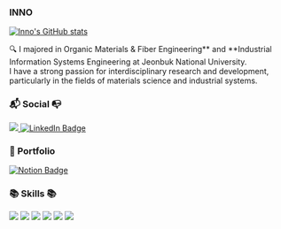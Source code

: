 ### INNO
[![Inno's GitHub stats](https://github-readme-stats.vercel.app/api?username=ru2zi&theme=ambient_gradient)](https://github.com/ru2zi/github-readme-stats)

<p align="left">🔍 I majored in Organic Materials & Fiber Engineering** and **Industrial Information Systems Engineering at Jeonbuk National University. <br> I have a strong passion for interdisciplinary research and development, particularly in the fields of materials science and industrial systems.</p>

<h3 align="left"><b>📬 Social 📭</b></h3>
<p align="left">
    <a href="mailto:inho06039@gmail.com">
        <img src="https://img.shields.io/badge/Gmail-D14836?style=for-the-badge&logo=gmail&logoColor=white&link=mailto:inho06039@gmail.com"/>
    <a href="https://www.linkedin.com/in/%EC%9D%B8%ED%98%B8-%EA%B9%80-4438b31a5/">
        <img src="https://img.shields.io/badge/LinkedIn-0A66C2?style=for-the-badge&logo=linkedin&logoColor=white" alt="LinkedIn Badge"/>
    </a>
</p>

<h3 align="left"><b>📁 Portfolio</b></h3>
<p align="left">
    <a href="http://almondine-belly-5e3.notion.site">
        <img src="https://img.shields.io/badge/Notion-000000?style=for-the-badge&logo=notion&logoColor=white" alt="Notion Badge"/>
    </a>
</p>

<h3 align="left"><b>📚 Skills 📚</b></h3>
<p align="left">
    <img src="https://img.shields.io/badge/python-3670A0?style=for-the-badge&logo=python&logoColor=ffdd54"/>
    <img src="https://img.shields.io/badge/R-276DC3?style=for-the-badge&logo=r&logoColor=white"/>
    <img src="https://img.shields.io/badge/Excel-217346?style=for-the-badge&logo=Microsoft%20Excel&logoColor=white"/>
    <img src="https://img.shields.io/badge/Adobe%20Premiere%20Pro-9999FF?style=for-the-badge&logo=Adobe%20Premiere%20Pro&logoColor=white"/>
    <img src="https://img.shields.io/badge/PowerPoint-B7472A?style=for-the-badge&logo=Microsoft%20PowerPoint&logoColor=white"/>
    <img src="https://img.shields.io/badge/ERP-00758F?style=for-the-badge&logo=SAP&logoColor=white"/>
</p>
